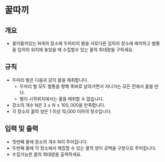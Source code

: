 꿀따끼
===
## 개요
+ 꿀이들어있는 N개의 장소에 두마리의 벌을 서로다른 임의의 장소에 배치하고 벌통을 임의의 위치에 놓았을 때 수집할수 있는 꿀의 최대량을 구하세요.
## 규칙
+ 두마리 벌은 다음과 같이 꿀을 채취합니다.
    - 두마리 벌 모두 벌통을 향해 똑바로 날아가면서 지나가는 모든 칸에서 꿀을 딴다.
    - 벌이 시작위치에서는 꿀을 채취할 수 없습니다.
+ 장소의 개수 N은 $3 \le N \le 100,000$을 만족합니다.
+ 각 장소의 꿀의 양은 1 이상 10,000 이하의 정수입니다.
## 입력 및 출력
+ 첫번째 줄에 장소의 개수 N이 주어집니다.
+ 두번째 줄에 각 장소에서 채집할 수 있는 꿀의 양이 공백을 구분으로 주어집니다.
+ 수집가능한 꿀의 최대량을 출력하세요.